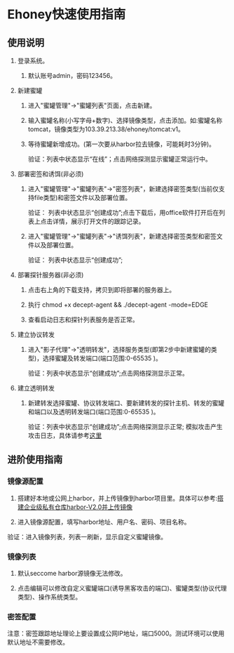 # Ehoney快速使用指南

## 使用说明

1. 登录系统。
   
   1. 默认账号admin，密码123456。
2. 新建蜜罐
   1. 进入"蜜罐管理"->"蜜罐列表"页面，点击新建。
   
   2. 输入蜜罐名称(小写字母+数字)、选择镜像类型，点击添加。如:蜜罐名称tomcat，镜像类型为103.39.213.38/ehoney/tomcat:v1。
   
   3. 等待蜜罐新增成功。(第一次要从harbor拉去镜像，可能耗时3分钟)。
   
      验证：列表中状态显示“在线”；点击网络探测显示蜜罐正常运行中。
3. 部署密签和诱饵(非必须)
   1. 进入"蜜罐管理"->"蜜罐列表"->"密签列表"，新建选择密签类型(当前仅支持file类型)和密签文件以及部署位置。

      验证： 列表中状态显示“创建成功”;点击下载后，用office软件打开后在列表上点击详情，展示打开文件的跟踪记录。

   2. 进入"蜜罐管理"->"蜜罐列表"->"诱饵列表"，新建选择密签类型和密签文件以及部署位置。

      验证： 列表中状态显示“创建成功”;

4. 部署探针服务器(非必须)

   1. 点击右上角的下载支持，拷贝到即将部署的服务器上。
   
   2. 执行 chmod +x decept-agent &&  ./decept-agent -mode=EDGE
   
   3. 查看启动日志和探针列表服务是否正常。

5. 建立协议转发

   1. 进入"影子代理"->"透明转发"，选择服务类型(即第2步中新建蜜罐的类型)，选择蜜罐及转发端口(端口范围:0-65535 )。

      验证：列表中状态显示“创建成功”;点击网络探测显示正常。

6. 建立透明转发

   1. 新建转发选择蜜罐、协议转发端口、要新建转发的探针主机、转发的蜜罐和端口以及透明转发端口(端口范围:0-65535 )。

      验证：列表中状态显示“创建成功”;点击网络探测显示正常; 模拟攻击产生攻击日志，具体请参考[这里](https://www.showdoc.com.cn/1432924569255366/7002140661722605)
## 进阶使用指南
### 镜像源配置
   1. 搭建好本地或公网上harbor，并上传镜像到harbor项目里。具体可以参考:[搭建企业级私有仓库harbor-V2.0并上传镜像](https://bbs.huaweicloud.com/blogs/196221)

   2. 进入镜像源配置，填写harbor地址、用户名、密码、项目名称。

   验证：进入镜像列表，列表一刷新，显示自定义蜜罐镜像。

### 镜像列表
  1.  默认seccome harbor源镜像无法修改。
  
  2.  点击编辑可以修改自定义蜜罐端口(诱导黑客攻击的端口)、蜜罐类型(协议代理类型)、操作系统类型。

### 密签配置
注意：密签跟踪地址理论上要设置成公网IP地址，端口5000。测试环境可以使用默认地址不需要修改。